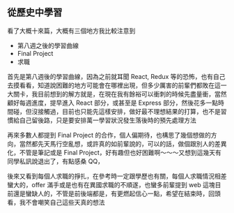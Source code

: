 ## 從歷史中學習

看了大概十來篇，大概有三個地方我比較注意到

- 第八週之後的學習曲線
- Final Project
- 求職

首先是第八週後的學習曲線，因為之前就耳聞 React, Redux 等的恐怖，也有自己去摸看看，知道說困難的地方可能會在哪裡出現，但多少厲害的前輩們都敗在這一大關卡，我目前想到的解方就是，在現在我有餘裕可以衝刺的時候先盡量衝，當然顧好每週進度，提早進入 React 部分，或甚至是 Express 部分，然後花多一點時間碰，但沒接觸過，目前也只能先這樣安排，做好最不理想結果的打算，也不是習慣給自己留後路，只是要安排萬一學習狀況發生落後時的預先處理方法

再來多數人都提到 Final Project 的合作，個人偏期待，也構思了幾個想做的方向，當然都先天馬行空亂想，或許真的如前輩說的，可以的話，做個跟別人的差異化，不管是筆記或是 Final Project，好有趣但也好困難啊～～～又想到這幾天有同學私訊說退出了，有點感桑 QQ，

後來又看到每個人求職的掙扎，在參考時一定跟學歷也有關，每個人求職情況相差蠻大的，offer 滿手或是也有在異國求職的不順遂，也蠻多前輩提到 web 這塊目前還是蠻缺人的，不管是前後端都是，有更燃起信心一點，希望在結束時，回頭看，我不會嘲笑自己這些天真的想法

